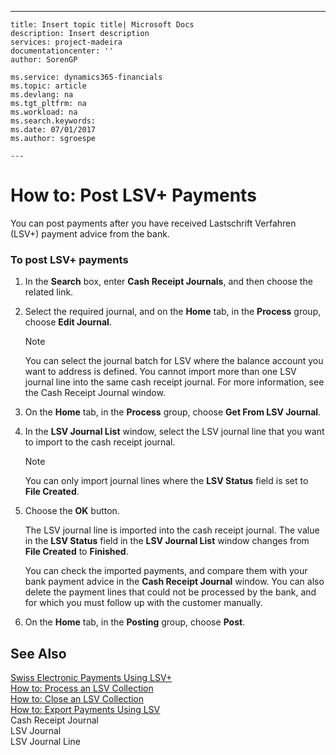 ---
    title: Insert topic title| Microsoft Docs
    description: Insert description
    services: project-madeira
    documentationcenter: ''
    author: SorenGP

    ms.service: dynamics365-financials
    ms.topic: article
    ms.devlang: na
    ms.tgt_pltfrm: na
    ms.workload: na
    ms.search.keywords:
    ms.date: 07/01/2017
    ms.author: sgroespe

    ---
# How to: Post LSV+ Payments
You can post payments after you have received Lastschrift Verfahren \(LSV\+\) payment advice from the bank.  
  
### To post LSV\+ payments  
  
1.  In the **Search** box, enter **Cash Receipt Journals**, and then choose the related link.  
  
2.  Select the required journal, and on the **Home** tab, in the **Process** group, choose **Edit Journal**.  
  
    > [!NOTE]  
    >  You can select the journal batch for LSV where the balance account you want to address is defined. You cannot import more than one LSV journal line into the same cash receipt journal. For more information, see the Cash Receipt Journal window.  
  
3.  On the **Home** tab, in the **Process** group, choose **Get From LSV Journal**.  
  
4.  In the **LSV Journal List** window, select the LSV journal line that you want to import to the cash receipt journal.  
  
    > [!NOTE]  
    >  You can only import journal lines where the **LSV Status** field is set to **File Created**.  
  
5.  Choose the **OK** button.  
  
     The LSV journal line is imported into the cash receipt journal. The value in the **LSV Status** field in the **LSV Journal List** window changes from **File Created** to **Finished**.  
  
     You can check the imported payments, and compare them with your bank payment advice in the **Cash Receipt Journal** window. You can also delete the payment lines that could not be processed by the bank, and for which you must follow up with the customer manually.  
  
6.  On the **Home** tab, in the **Posting** group, choose **Post**.  
  
## See Also  
 [Swiss Electronic Payments Using LSV\+](../swiss-electronic-payments-using-lsv-.md)   
 [How to: Process an LSV Collection](../how-to-process-an-lsv-collection.md)   
 [How to: Close an LSV Collection](../how-to-close-an-lsv-collection.md)   
 [How to: Export Payments Using LSV](../how-to-export-payments-using-lsv.md)   
 Cash Receipt Journal   
 LSV Journal   
 LSV Journal Line